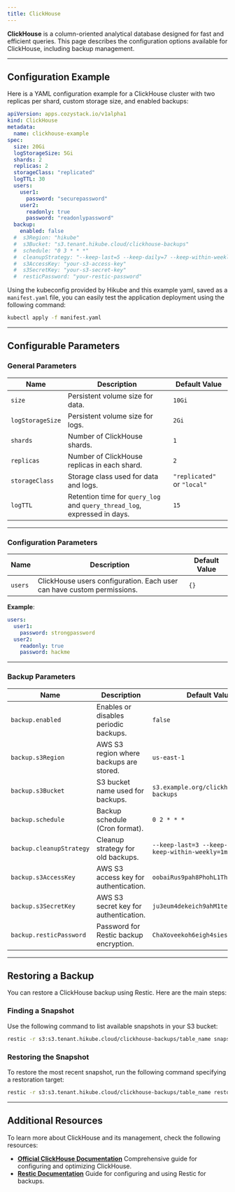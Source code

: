 ```yaml
---
title: ClickHouse
---
```


**ClickHouse** is a column-oriented analytical database designed for fast and efficient queries. This page describes the configuration options available for ClickHouse, including backup management.

---

## Configuration Example

Here is a YAML configuration example for a ClickHouse cluster with two replicas per shard, custom storage size, and enabled backups:

```yaml
apiVersion: apps.cozystack.io/v1alpha1
kind: ClickHouse
metadata:
  name: clickhouse-example
spec:
  size: 20Gi
  logStorageSize: 5Gi
  shards: 2
  replicas: 2
  storageClass: "replicated"
  logTTL: 30
  users:
    user1:
      password: "securepassword"
    user2:
      readonly: true
      password: "readonlypassword"
  backup:
    enabled: false
  #  s3Region: "hikube"
  #  s3Bucket: "s3.tenant.hikube.cloud/clickhouse-backups"
  #  schedule: "0 3 * * *"
  #  cleanupStrategy: "--keep-last=5 --keep-daily=7 --keep-within-weekly=2m"
  #  s3AccessKey: "your-s3-access-key"
  #  s3SecretKey: "your-s3-secret-key"
  #  resticPassword: "your-restic-password"
```

Using the kubeconfig provided by Hikube and this example yaml, saved as a `manifest.yaml` file, you can easily test the application deployment using the following command:

```sh
kubectl apply -f manifest.yaml
```

---

## Configurable Parameters

### **General Parameters**

| **Name**           | **Description**                                                                 | **Default Value** |
|--------------------|---------------------------------------------------------------------------------|------------------------|
| `size`            | Persistent volume size for data.                                   | `10Gi`                |
| `logStorageSize`  | Persistent volume size for logs.                           | `2Gi`                 |
| `shards`          | Number of ClickHouse shards.                                                    | `1`                   |
| `replicas`        | Number of ClickHouse replicas in each shard.                                | `2`                   |
| `storageClass`    | Storage class used for data and logs.                   | `"replicated"` or `"local"`    |
| `logTTL`          | Retention time for `query_log` and `query_thread_log`, expressed in days.    | `15`                  |

---

### **Configuration Parameters**

| **Name**  | **Description**                                                      | **Default Value** |
|----------|----------------------------------------------------------------------|------------------------|
| `users`  | ClickHouse users configuration. Each user can have custom permissions. | `{}`                  |

**Example**:

```yaml
users:
  user1:
    password: strongpassword
  user2:
    readonly: true
    password: hackme
```

---

### **Backup Parameters**

| **Name**                | **Description**                                                | **Default Value**                         |
|-------------------------|----------------------------------------------------------------|-----------------------------------------------|
| `backup.enabled`       | Enables or disables periodic backups.               | `false`                                      |
| `backup.s3Region`      | AWS S3 region where backups are stored.                | `us-east-1`                                  |
| `backup.s3Bucket`      | S3 bucket name used for backups.                 | `s3.example.org/clickhouse-backups`          |
| `backup.schedule`      | Backup schedule (Cron format).                   | `0 2 * * *`                                  |
| `backup.cleanupStrategy` | Cleanup strategy for old backups.        | `--keep-last=3 --keep-daily=3 --keep-within-weekly=1m` |
| `backup.s3AccessKey`   | AWS S3 access key for authentication.                    | `oobaiRus9pah8PhohL1ThaeTa4UVa7gu`           |
| `backup.s3SecretKey`   | AWS S3 secret key for authentication.                    | `ju3eum4dekeich9ahM1te8waeGai0oog`           |
| `backup.resticPassword` | Password for Restic backup encryption.      | `ChaXoveekoh6eigh4siesheeda2quai0`           |

---

## Restoring a Backup

You can restore a ClickHouse backup using Restic. Here are the main steps:

### Finding a Snapshot

Use the following command to list available snapshots in your S3 bucket:

```bash
restic -r s3:s3.tenant.hikube.cloud/clickhouse-backups/table_name snapshots
```

### Restoring the Snapshot

To restore the most recent snapshot, run the following command specifying a restoration target:

```bash
restic -r s3:s3.tenant.hikube.cloud/clickhouse-backups/table_name restore latest --target /tmp/
```

---

## Additional Resources

To learn more about ClickHouse and its management, check the following resources:

- **[Official ClickHouse Documentation](https://clickhouse.com/docs/)**
  Comprehensive guide for configuring and optimizing ClickHouse.
- **[Restic Documentation](https://restic.net/)**
  Guide for configuring and using Restic for backups.
